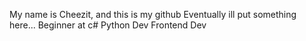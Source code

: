My name is Cheezit, and this is my github
Eventually ill put something here...
Beginner at c#
Python Dev
Frontend Dev
